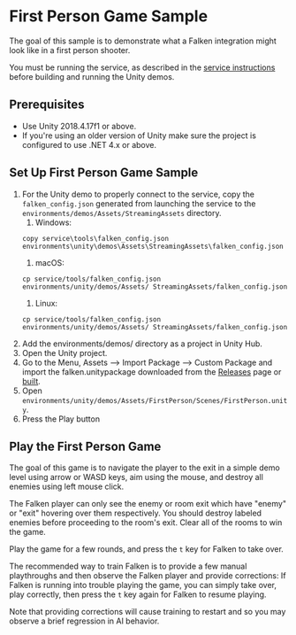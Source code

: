 # First Person Game Sample

The goal of this sample is to demonstrate what a Falken integration might look
like in a first person shooter.

You must be running the service, as described in the
[service instructions](../../../../../service/README.md)
before building and running the Unity demos.

## Prerequisites

- Use Unity 2018.4.17f1 or above.
- If you're using an older version of Unity make sure the project is configured
to use .NET 4.x or above.

## Set Up First Person Game Sample

1. For the Unity demo to properly connect to the service, copy the
   `falken_config.json` generated from launching the service to the
   `environments/demos/Assets/StreamingAssets` directory.
   1. Windows:
   ```
   copy service\tools\falken_config.json environments\unity\demos\Assets\StreamingAssets\falken_config.json
   ```
   1. macOS:
   ```
   cp service/tools/falken_config.json environments/unity/demos/Assets/ StreamingAssets/falken_config.json
   ```
   1. Linux:
   ```
   cp service/tools/falken_config.json environments/unity/demos/Assets/ StreamingAssets/falken_config.json
   ```
1. Add the environments/demos/ directory as a project in Unity Hub.
1. Open the Unity project.
1. Go to the Menu, Assets --> Import Package --> Custom Package and import the
falken.unitypackage downloaded from the
[Releases](https://github.com/google-research/falken/releases) page or
[built](../../../../../sdk/unity/README.md).
1. Open `environments/unity/demos/Assets/FirstPerson/Scenes/FirstPerson.unity`.
1. Press the Play button

## Play the First Person Game

The goal of this game is to navigate the player to the exit in a simple demo
level using arrow or WASD keys, aim using the mouse, and destroy all enemies
using left mouse click.

The Falken player can only see the enemy or room exit which have "enemy" or
"exit" hovering over them respectively. You should destroy labeled enemies
before proceeding to the room's exit. Clear all of the rooms to win the game.

Play the game for a few rounds, and press the `t` key for Falken to take over.

The recommended way to train Falken is to provide a few manual playthroughs
and then observe the Falken player and provide corrections: If Falken is
running into trouble playing the game, you can simply take over, play
correctly, then press the `t` key again for Falken to resume playing.

Note that providing corrections will cause training to restart and so you may
observe a brief regression in AI behavior.
